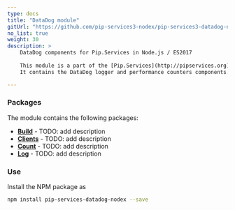 ```yaml
---
type: docs
title: "DataDog module"
gitUrl: "https://github.com/pip-services3-nodex/pip-services3-datadog-nodex"
no_list: true
weight: 30
description: > 
    DataDog components for Pip.Services in Node.js / ES2017
   
    This module is a part of the [Pip.Services](http://pipservices.org) polyglot microservices toolkit.
    It contains the DataDog logger and performance counters components.

---
```



### Packages

The module contains the following packages:

- [**Build**](build) - TODO: add description
- [**Clients**](clients) - TODO: add description
- [**Count**](count) - TODO: add description
- [**Log**](log) - TODO: add description


### Use

Install the NPM package as
```bash
npm install pip-services-datadog-nodex --save
```